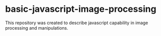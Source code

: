 # basic-javascript-image-processing
This repository was created to describe javascript capability in image processing and manipulations.
